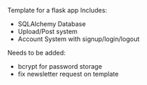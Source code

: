 Template for a flask app
Includes:

- SQLAlchemy Database
- Upload/Post system
- Account System with signup/login/logout

Needs to be added:

- bcrypt for password storage
- fix newsletter request on template
